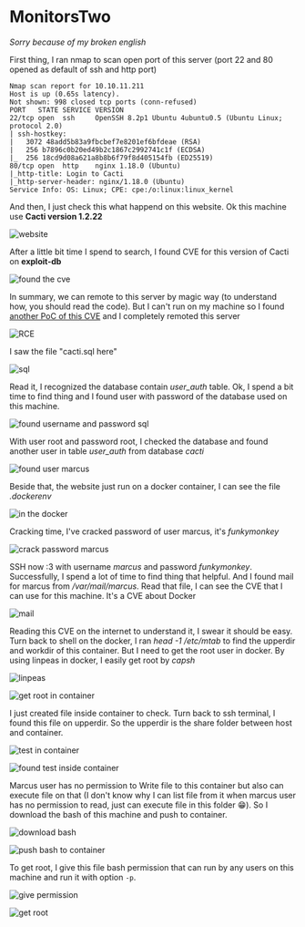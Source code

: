 # **MonitorsTwo**

*Sorry because of my broken english*

First thing, I ran nmap to scan open port of this server (port 22 and 80 opened as default of ssh and http port)

```
Nmap scan report for 10.10.11.211
Host is up (0.65s latency).
Not shown: 998 closed tcp ports (conn-refused)
PORT   STATE SERVICE VERSION
22/tcp open  ssh     OpenSSH 8.2p1 Ubuntu 4ubuntu0.5 (Ubuntu Linux; protocol 2.0)
| ssh-hostkey: 
|   3072 48add5b83a9fbcbef7e8201ef6bfdeae (RSA)
|   256 b7896c0b20ed49b2c1867c2992741c1f (ECDSA)
|_  256 18cd9d08a621a8b8b6f79f8d405154fb (ED25519)
80/tcp open  http    nginx 1.18.0 (Ubuntu)
|_http-title: Login to Cacti
|_http-server-header: nginx/1.18.0 (Ubuntu)
Service Info: OS: Linux; CPE: cpe:/o:linux:linux_kernel
```

And then, I just check this what happend on this website. Ok this machine use **Cacti version 1.2.22**

![website](/hackthebox/MonitorsTwo/images/website.png)

After a little bit time I spend to search, I found CVE for this version of Cacti on **exploit-db**

![found the cve](/hackthebox/MonitorsTwo/images/found_the_cve.png)

In summary, we can remote to this server by magic way (to understand how, you should read the code). But I can't run on my machine so I found [another PoC of this CVE](https://github.com/ariyaadinatha/cacti-cve-2022-46169-exploit/) and I completely remoted this server

![RCE](/hackthebox/MonitorsTwo/images/RCE.png)

I saw the file "cacti.sql here"

![sql](/hackthebox/MonitorsTwo/images/sql.png)

Read it, I recognized the database contain *user_auth* table. Ok, I spend a bit time to find thing and I found user with password of the database used on this machine.

![found username and password sql](/hackthebox/MonitorsTwo/images/username_password_mysql.png)

With user root and password root, I checked the database and found another user in table *user_auth* from database *cacti*

![found user marcus](/hackthebox/MonitorsTwo/images/found_user_marcus.png)

Beside that, the website just run on a docker container, I can see the file *.dockerenv*

![in the docker](/hackthebox/MonitorsTwo/images/inthedocker.png)

Cracking time, I've cracked password of user marcus, it's *funkymonkey*

![crack password marcus](/hackthebox/MonitorsTwo/images/crack_marcus_password.png)

SSH now :3 with username *marcus* and password *funkymonkey*. Successfully, I spend a lot of time to find thing that helpful. And I found mail for marcus from */var/mail/marcus*. Read that file, I can see the CVE that I can use for this machine. It's a CVE about Docker 

![mail](/hackthebox/MonitorsTwo/images/mail.png)

Reading this CVE on the internet to understand it, I swear it should be easy. Turn back to shell on the docker, I ran *head -1 /etc/mtab* to find the upperdir and workdir of this container. But I need to get the root user in docker. By using linpeas in docker, I easily get root by *capsh*

![linpeas](/hackthebox/MonitorsTwo/images/linpeas.png)

![get root in container](/hackthebox/MonitorsTwo/images/get_root_in_container.png)

I just created file inside container to check. Turn back to ssh terminal, I found this file on upperdir. So the upperdir is the share folder between host and container.

![test in container](/hackthebox/MonitorsTwo/images/test_in_container.png)

![found test inside container](/hackthebox/MonitorsTwo/images/found_test_inside_container.png)

Marcus user has no permission to Write file to this container but also can execute file on that (I don't know why I can list file from it when marcus user has no permission to read, just can execute file in this folder 😁). So I download the bash of this machine and push to container.

![download bash](/hackthebox/MonitorsTwo/images/download_bash.png)

![push bash to container](/hackthebox/MonitorsTwo/images/push_bash_to_container.png)

To get root, I give this file bash permission that can run by any users on this machine and run it with option `-p`.

![give permission](/hackthebox/MonitorsTwo/images/give_perrmission_to_file_bash.png)

![get root](/hackthebox/MonitorsTwo/images/get_root_in_host.png)

